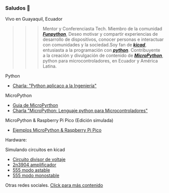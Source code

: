 ### Saludos 👋

Vivo en Guayaquil, Ecuador

>>> Mentor y Conferenciasta Tech. Miembro de la comunidad [***Funpython***](https://funpython.org/), Deseo motivar y compartir experiencias de desarrollo de dispositivos, conocer personas e interactuar con comunidades y la sociedad.Soy fan de [***kicad***](https://docs.kicad.org/4.0/es/kicad/kicad.html), entusiasta a la programación con [***python***](https://www.python.org/). Contribuyente a la creación y divulgación de contenido de [***MicroPython***](http://micropython.org/), python para microcontroladores, en Ecuador y América Latina.

Python

- [Charla: "Python aplicaco a la Ingeniería"](https://funpython.org/python_aplicado_ingenieria/)

MicroPython
- [Guia de MicroPyrthon](https://clck.ru/YX2Gh)
- [Charla "MicroPython: Lenguaje python para Microcontroladores"](https://funpython.org/charla_micropython_regional/)

MicroPython & Raspberry Pi Pico (Edición simulada)

- [Ejemplos MicroPython & Raspberry Pi Pico](https://github.com/jlaica/upy_pi_pico)

Hardware:

Simulando circuitos en kicad

- [Circuito divisor de voltaje](https://github.com/jlaica/sim_divisor_voltaje)
- [2n3904 amplificador](https://github.com/jlaica/amp_bjt_claseA)
- [555 modo astable](https://github.com/jlaica/555-modo-astable)
- [555 modo monostable](https://github.com/jlaica/555_monostable)


Otras redes sociales.
[Click para más contenido](https://beacons.ai/joselaica)
